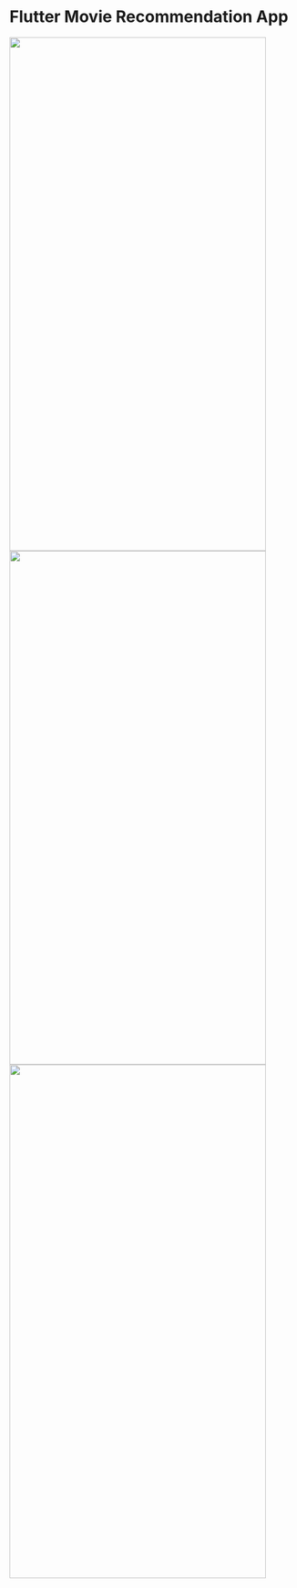 # Flutter Movie Recommendation App  
  
  
  <image src="https://user-images.githubusercontent.com/75485524/101616849-df5ca300-3a35-11eb-9cd2-64986c87921c.png" height="900" width="450">
  
 <image src="https://user-images.githubusercontent.com/75485524/101616829-dbc91c00-3a35-11eb-89b2-0df9973c7991.png" height="900" width="450">
  
 <image src="https://user-images.githubusercontent.com/75485524/101616839-dd92df80-3a35-11eb-8ac3-0e214db361e3.png" height="900" width="450">
  

